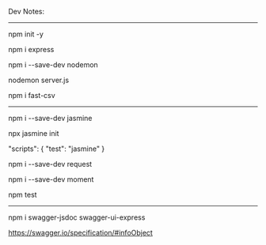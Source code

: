 Dev Notes:

----------

npm init -y

npm i express

npm i --save-dev nodemon

nodemon server.js

npm i fast-csv

----------

npm i --save-dev jasmine

npx jasmine init

"scripts": { "test": "jasmine" }

npm i --save-dev request

npm i --save-dev moment

npm test

----------

npm i swagger-jsdoc swagger-ui-express

https://swagger.io/specification/#infoObject